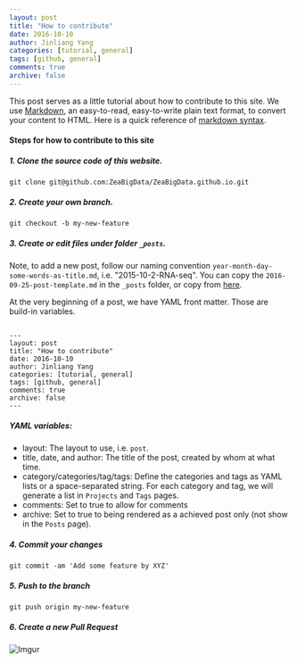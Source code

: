 ```yaml
---
layout: post
title: "How to contribute"
date: 2016-10-10
author: Jinliang Yang
categories: [tutorial, general]
tags: [github, general]
comments: true
archive: false
---
```


This post serves as a little tutorial about how to contribute to this site.
We use [Markdown](http://daringfireball.net/projects/markdown/), an easy-to-read, easy-to-write plain text format, to convert your content to HTML. Here is a quick reference of [markdown syntax](https://guides.github.com/pdfs/markdown-cheatsheet-online.pdf).


#### Steps for how to contribute to this site

##### 1. Clone the source code of this website.

```
git clone git@github.com:ZeaBigData/ZeaBigData.github.io.git
```

##### 2. Create your own branch.

```
git checkout -b my-new-feature
```

##### 3. Create or edit files under folder `_posts`.

Note, to add a new post, follow our naming convention `year-month-day-some-words-as-title.md`, i.e. "2015-10-2-RNA-seq".
You can copy the `2016-09-25-post-template.md` in the `_posts` folder, or copy from [here](https://raw.githubusercontent.com/ZeaBigData/ZeaBigData.github.io/master/_posts/2016-09-25-post-template.md).

At the very beginning of a post, we have YAML front matter. Those are build-in variables.

```

---
layout: post  
title: "How to contribute"  
date: 2016-10-10  
author: Jinliang Yang  
categories: [tutorial, general]  
tags: [github, general]  
comments: true  
archive: false  
---

```

##### YAML variables:
- layout: The layout to use, i.e. `post`.
- title, date, and author: The title of the post, created by whom at what time.
- category/categories/tag/tags: Define the categories and tags as YAML lists or a space-separated string. For each category and tag, we will generate a list in `Projects` and `Tags` pages.
- comments: Set to true to allow for comments
- archive: Set to true to being rendered as a achieved post only (not show in the `Posts` page).




##### 4. Commit your changes

```
git commit -am 'Add some feature by XYZ'
```

##### 5. Push to the branch

```
git push origin my-new-feature
```

##### 6. Create a new Pull Request

![Imgur](http://i.imgur.com/jiPqAm8.png?1)

